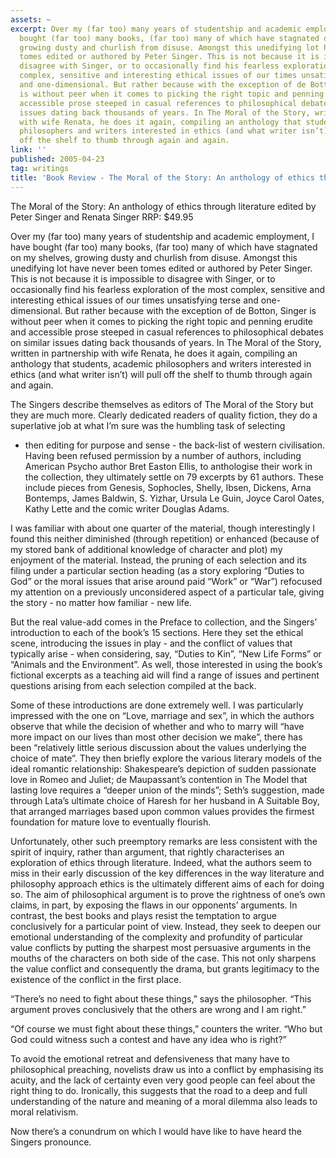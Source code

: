 ```yaml
---
assets: ~
excerpt: Over my (far too) many years of studentship and academic employment, I have
  bought (far too) many books, (far too) many of which have stagnated on my shelves,
  growing dusty and churlish from disuse. Amongst this unedifying lot have never been
  tomes edited or authored by Peter Singer. This is not because it is impossible to
  disagree with Singer, or to occasionally find his fearless exploration of the most
  complex, sensitive and interesting ethical issues of our times unsatisfying terse
  and one-dimensional. But rather because with the exception of de Botton, Singer
  is without peer when it comes to picking the right topic and penning erudite and
  accessible prose steeped in casual references to philosophical debates on similar
  issues dating back thousands of years. In The Moral of the Story, written in partnership
  with wife Renata, he does it again, compiling an anthology that students, academic
  philosophers and writers interested in ethics (and what writer isn’t) will pull
  off the shelf to thumb through again and again.
link: ''
published: 2005-04-23
tag: writings
title: 'Book Review - The Moral of the Story: An anthology of ethics through literature'
---
```

The Moral of the Story: An anthology of ethics through literature edited
by Peter Singer and Renata Singer RRP: $49.95

Over my (far too) many years of studentship and academic
employment, I have bought (far too) many books, (far too) many of which
have stagnated on my shelves, growing dusty and churlish from disuse.
Amongst this unedifying lot have never been tomes edited or authored by
Peter Singer. This is not because it is impossible to disagree with
Singer, or to occasionally find his fearless exploration of the most
complex, sensitive and interesting ethical issues of our times
unsatisfying terse and one-dimensional. But rather because with the
exception of de Botton, Singer is without peer when it comes to picking
the right topic and penning erudite and accessible prose steeped in
casual references to philosophical debates on similar issues dating back
thousands of years. In The Moral of the Story, written in partnership
with wife Renata, he does it again, compiling an anthology that
students, academic philosophers and writers interested in ethics (and
what writer isn’t) will pull off the shelf to thumb through again and
again.

The Singers describe themselves as editors of The Moral of the Story but
they are much more. Clearly dedicated readers of quality fiction, they
do a superlative job at what I’m sure was the humbling task of selecting
- then editing for purpose and sense - the back-list of western
civilisation. Having been refused permission by a number of authors,
including American Psycho author Bret Easton Ellis, to anthologise their
work in the collection, they ultimately settle on 79 excerpts by 61
authors. These include pieces from Genesis, Sophocles, Shelly, Ibsen,
Dickens, Arna Bontemps, James Baldwin, S. Yizhar, Ursula Le Guin, Joyce
Carol Oates, Kathy Lette and the comic writer Douglas Adams.

I was familiar with about one quarter of the material, though
interestingly I found this neither diminished (through repetition) or
enhanced (because of my stored bank of additional knowledge of character
and plot) my enjoyment of the material. Instead, the pruning of each
selection and its filing under a particular section heading (as a story
exploring “Duties to God” or the moral issues that arise around paid
“Work” or “War”) refocused my attention on a previously unconsidered
aspect of a particular tale, giving the story - no matter how familiar -
new life.

But the real value-add comes in the Preface to collection, and the
Singers’ introduction to each of the book’s 15 sections. Here they set
the ethical scene, introducing the issues in play - and the conflict of
values that typically arise - when considering, say, “Duties to Kin”,
“New Life Forms” or “Animals and the Environment”. As well, those
interested in using the book’s fictional excerpts as a teaching aid will
find a range of issues and pertinent questions arising from each
selection compiled at the back.

Some of these introductions are done extremely well. I was particularly
impressed with the one on “Love, marriage and sex”, in which the authors
observe that while the decision of whether and who to marry will “have
more impact on our lives than most other decision we make”, there has
been “relatively little serious discussion about the values underlying
the choice of mate”. They then briefly explore the various literary
models of the ideal romantic relationship: Shakespeare’s depiction of
sudden passionate love in Romeo and Juliet; de Maupassant’s contention
in The Model that lasting love requires a “deeper union of the minds”;
Seth’s suggestion, made through Lata’s ultimate choice of Haresh for her
husband in A Suitable Boy, that arranged marriages based upon common
values provides the firmest foundation for mature love to eventually
flourish.

Unfortunately, other such preemptory remarks are less consistent with
the spirit of inquiry, rather than argument, that rightly characterises
an exploration of ethics through literature. Indeed, what the authors
seem to miss in their early discussion of the key differences in the way
literature and philosophy approach ethics is the ultimately different
aims of each for doing so. The aim of philosophical argument is to prove
the rightness of one’s own claims, in part, by exposing the flaws in our
opponents’ arguments. In contrast, the best books and plays resist the
temptation to argue conclusively for a particular point of view.
Instead, they seek to deepen our emotional understanding of the
complexity and profundity of particular value conflicts by putting the
sharpest most persuasive arguments in the mouths of the characters on
both side of the case. This not only sharpens the value conflict and
consequently the drama, but grants legitimacy to the existence of the
conflict in the first place.

“There’s no need to fight about these things,” says the philosopher.
“This argument proves conclusively that the others are wrong and I am
right.”

“Of course we must fight about these things,” counters the writer. “Who
but God could witness such a contest and have any idea who is right?”

To avoid the emotional retreat and defensiveness that many have to
philosophical preaching, novelists draw us into a conflict by
emphasising its acuity, and the lack of certainty even very good people
can feel about the right thing to do. Ironically, this suggests that the
road to a deep and full understanding of the nature and meaning of a
moral dilemma also leads to moral relativism.

Now there’s a conundrum on which I would have like to have heard the
Singers pronounce.